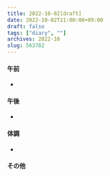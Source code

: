 ```yaml
---
title: 2022-10-02[draft]
date: 2022-10-02T21:00:00+09:00
draft: false
tags: ["diary", ""]
archives: 2022-10
slug: 563782
---
```

#### 午前
- 
#### 午後
- 
#### 体調
- 
#### その他